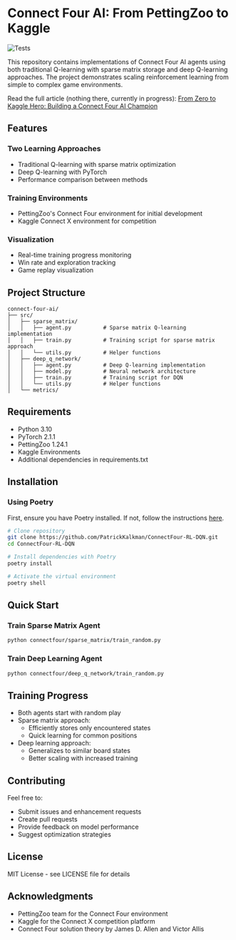 # Connect Four AI: From PettingZoo to Kaggle

![Tests](https://github.com/PatrickKalkman/ConnectFour-RL-DQN/actions/workflows/tests.yml/badge.svg)

This repository contains implementations of Connect Four AI agents using both traditional Q-learning with sparse matrix storage and deep Q-learning approaches. The project demonstrates scaling reinforcement learning from simple to complex game environments.

Read the full article (nothing there, currently in progress): [From Zero to Kaggle Hero: Building a Connect Four AI Champion](https://medium.com/@pkalkman)

## Features

### Two Learning Approaches
- Traditional Q-learning with sparse matrix optimization
- Deep Q-learning with PyTorch
- Performance comparison between methods

### Training Environments
- PettingZoo's Connect Four environment for initial development
- Kaggle Connect X environment for competition

### Visualization
- Real-time training progress monitoring
- Win rate and exploration tracking
- Game replay visualization

## Project Structure
```
connect-four-ai/
├── src/
│   ├── sparse_matrix/
│   │   ├── agent.py          # Sparse matrix Q-learning implementation
│   │   ├── train.py          # Training script for sparse matrix approach
│   │   └── utils.py          # Helper functions
│   ├── deep_q_network/
│   │   ├── agent.py          # Deep Q-learning implementation
│   │   ├── model.py          # Neural network architecture
│   │   ├── train.py          # Training script for DQN
│   │   └── utils.py          # Helper functions
│   └── metrics/
```

## Requirements
- Python 3.10
- PyTorch 2.1.1
- PettingZoo 1.24.1
- Kaggle Environments
- Additional dependencies in requirements.txt

## Installation

### Using Poetry

First, ensure you have Poetry installed. If not, follow the instructions [here](https://python-poetry.org/docs/#installation).

```bash
# Clone repository
git clone https://github.com/PatrickKalkman/ConnectFour-RL-DQN.git
cd ConnectFour-RL-DQN

# Install dependencies with Poetry
poetry install

# Activate the virtual environment
poetry shell
```


## Quick Start

### Train Sparse Matrix Agent
```bash
python connectfour/sparse_matrix/train_random.py
```

### Train Deep Learning Agent
```bash
python connectfour/deep_q_network/train_random.py
```

## Training Progress
- Both agents start with random play
- Sparse matrix approach:
  * Efficiently stores only encountered states
  * Quick learning for common positions
- Deep learning approach:
  * Generalizes to similar board states
  * Better scaling with increased training

## Contributing
Feel free to:
- Submit issues and enhancement requests
- Create pull requests
- Provide feedback on model performance
- Suggest optimization strategies

## License
MIT License - see LICENSE file for details

## Acknowledgments
- PettingZoo team for the Connect Four environment
- Kaggle for the Connect X competition platform
- Connect Four solution theory by James D. Allen and Victor Allis